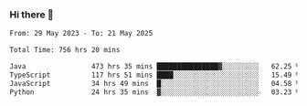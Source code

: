 ### Hi there 👋

<!--START_SECTION:waka-->

```txt
From: 29 May 2023 - To: 21 May 2025

Total Time: 756 hrs 20 mins

Java                473 hrs 35 mins ███████████████▓░░░░░░░░░   62.25 %
TypeScript          117 hrs 51 mins ████░░░░░░░░░░░░░░░░░░░░░   15.49 %
JavaScript          34 hrs 49 mins  █░░░░░░░░░░░░░░░░░░░░░░░░   04.58 %
Python              24 hrs 35 mins  ▓░░░░░░░░░░░░░░░░░░░░░░░░   03.23 %
```

<!--END_SECTION:waka-->
<!--
**the-beef-calculator/the-beef-calculator** is a ✨ _special_ ✨ repository because its `README.md` (this file) appears on your GitHub profile.

Here are some ideas to get you started:

- 🔭 I’m currently working on ...
- 🌱 I’m currently learning ...
- 👯 I’m looking to collaborate on ...
- 🤔 I’m looking for help with ...
- 💬 Ask me about ...
- 📫 How to reach me: ...
- 😄 Pronouns: ...
- ⚡ Fun fact: ...
-->
